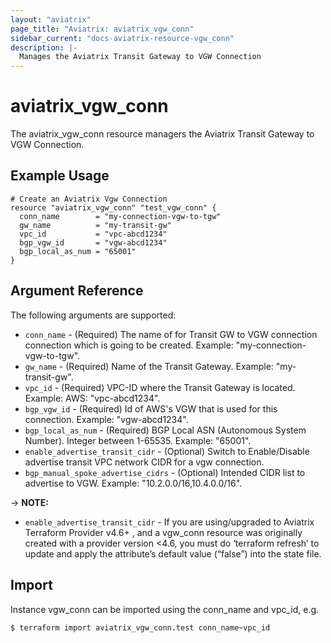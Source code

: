 ```yaml
---
layout: "aviatrix"
page_title: "Aviatrix: aviatrix_vgw_conn"
sidebar_current: "docs-aviatrix-resource-vgw_conn"
description: |-
  Manages the Aviatrix Transit Gateway to VGW Connection
---
```


# aviatrix_vgw_conn

The aviatrix_vgw_conn resource managers the Aviatrix Transit Gateway to VGW Connection.

## Example Usage

```hcl
# Create an Aviatrix Vgw Connection
resource "aviatrix_vgw_conn" "test_vgw_conn" {
  conn_name        = "my-connection-vgw-to-tgw"
  gw_name          = "my-transit-gw"
  vpc_id           = "vpc-abcd1234"
  bgp_vgw_id       = "vgw-abcd1234"
  bgp_local_as_num = "65001"
}
```

## Argument Reference

The following arguments are supported:

* `conn_name` - (Required) The name of for Transit GW to VGW connection connection which is going to be created. Example: "my-connection-vgw-to-tgw".
* `gw_name` - (Required) Name of the Transit Gateway. Example: "my-transit-gw".
* `vpc_id` - (Required) VPC-ID where the Transit Gateway is located. Example: AWS: "vpc-abcd1234".
* `bgp_vgw_id` - (Required) Id of AWS's VGW that is used for this connection. Example: "vgw-abcd1234".
* `bgp_local_as_num` - (Required) BGP Local ASN (Autonomous System Number). Integer between 1-65535. Example: "65001".
* `enable_advertise_transit_cidr` - (Optional) Switch to Enable/Disable advertise transit VPC network CIDR for a vgw connection.
* `bgp_manual_spoke_advertise_cidrs` - (Optional) Intended CIDR list to advertise to VGW. Example: "10.2.0.0/16,10.4.0.0/16".

-> **NOTE:** 

* `enable_advertise_transit_cidr` - If you are using/upgraded to Aviatrix Terraform Provider v4.6+ , and a vgw_conn resource was originally created with a provider version <4.6, you must do ‘terraform refresh’ to update and apply the attribute’s default value (“false”) into the state file.

## Import

Instance vgw_conn can be imported using the conn_name and vpc_id, e.g.

```
$ terraform import aviatrix_vgw_conn.test conn_name~vpc_id
```